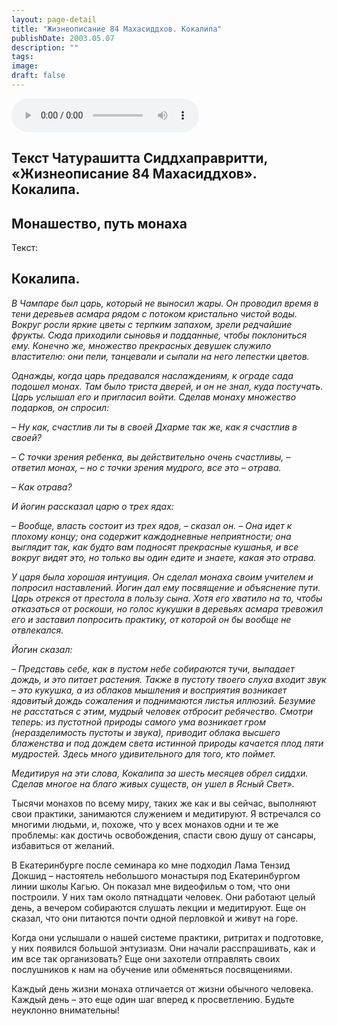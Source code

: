 ```yaml
---
layout: page-detail
title: "Жизнеописание 84 Махасиддхов. Кокалипа"
publishDate: 2003.05.07
description: ""
tags:
image:
draft: false
---
```


<audio title="2003.05.07 - Жизнеописание 84 Махасиддхов. Кокалипа.mp3" src="/upload/iblock/3aa/3aa534c244badfc2930902d5ad685f07.mp3" controls=""></audio>

## **Текст Чатурашитта Сиддхаправритти, «Жизнеописание 84 Махасиддхов». Кокалипа.**

## **Монашество, путь монаха**
  
  
 Текст:

## **Кокалипа.** 

  
 _В Чампаре был царь, который не выносил жары. Он проводил время в тени деревьев асмара рядом с потоком кристально чистой воды. Вокруг росли яркие цветы с терпким запахом, зрели редчайшие фрукты. Сюда приходили сыновья и подданные, чтобы поклониться ему. Конечно же, множество прекрасных девушек служило властителю: они пели, танцевали и сыпали на него лепестки цветов._ 

  
 _Однажды, когда царь предавался наслаждениям, к ограде сада подошел монах. Там было триста дверей, и он не знал, куда постучать. Царь услышал его и пригласил войти. Сделав монаху множество подарков, он спросил:_ 

  
 _– Ну как, счастлив ли ты в своей Дхарме так же, как я счастлив в своей?_ 

 _– С точки зрения ребенка, вы действительно очень счастливы, – ответил монах, – но с точки зрения мудрого, все это – отрава._ 

  
_– Как отрава?_ 

 _И йогин рассказал царю о трех ядах:_ 

 _– Вообще, власть состоит из трех ядов, – сказал он. – Она идет к плохому концу; она содержит каждодневные неприятности; она выглядит так, как будто вам подносят прекрасные кушанья, и все вокруг видят это, но только вы один едите и знаете, какая это отрава._ 

  
 _У царя была хорошая интуиция. Он сделал монаха своим учителем и попросил наставлений. Йогин дал ему посвящение и объяснение пути. Царь отрекся от престола в пользу сына. Хотя его хватило на то, чтобы отказаться от роскоши, но голос кукушки в деревьях асмара тревожил его и заставил попросить практику, от которой он бы вообще не отвлекался._ 

  
 _Йогин сказал:_ 

 _– Представь себе, как в пустом небе собираются тучи, выпадает дождь, и это питает растения. Также в пустоту твоего слуха входит звук – это кукушка, а из облаков мышления и восприятия возникает ядовитый дождь сожаления и поднимаются листья иллюзий. Безумие не расстаться с этим, мудрый человек отбросит ребячество. Смотри теперь: из пустотной природы самого ума возникает гром (неразделимость пустоты и звука), приводит облака высшего блаженства и под дождем света истинной природы качается плод пяти мудростей. Здесь много удивительного для того, кто поймет._ 

  
 _Медитируя на эти слова, Кокалипа за шесть месяцев обрел сиддхи. Сделав многое на благо живых существ, он ушел в Ясный Свет»._ 

  
 Тысячи монахов по всему миру, таких же как и вы сейчас, выполняют свои практики, занимаются служением и медитируют. Я встречался со многими людьми, и, похоже, что у всех монахов одни и те же проблемы: как достичь освобождения, спасти свою душу от сансары, избавиться от желаний.

  
 В Екатеринбурге после семинара ко мне подходил Лама Тензид Докшид – настоятель небольшого монастыря под Екатеринбургом линии школы Кагью. Он показал мне видеофильм о том, что они построили. У них там около пятнадцати человек. Они работают целый день, а вечером собираются слушать лекции и медитируют. Еще он сказал, что они питаются почти одной перловкой и живут на горе.

  
 Когда они услышали о нашей системе практики, ритритах и подготовке, у них появился большой энтузиазм. Они начали расспрашивать, как и им все так организовать? Еще они захотели отправлять своих послушников к нам на обучение или обменяться посвящениями.

  
 Каждый день жизни монаха отличается от жизни обычного человека. Каждый день – это еще один шаг вперед к просветлению. Будьте неуклонно внимательны!
  
  
